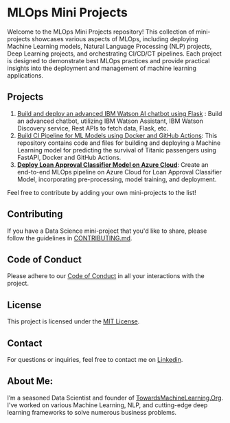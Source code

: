 # MLOps Mini Projects

Welcome to the MLOps Mini Projects repository! This collection of mini-projects showcases various aspects of MLOps, including deploying Machine Learning models, Natural Language Processing (NLP) projects, Deep Learning projects, and orchestrating CI/CD/CT pipelines. Each project is designed to demonstrate best MLOps practices and provide practical insights into the deployment and management of machine learning applications.

## Projects

1. [Build and deploy an advanced IBM Watson AI chatbot using Flask](https://github.com/Praveen76/Build-and-deploy-an-advanced-IBM-Watson-AI-chatbot-using-Flask) : Build an advanced chatbot, utilizing IBM Watson Assistant, IBM Watson Discovery service, Rest APIs to fetch data, Flask, etc.
2. [Build CI Pipeline for ML Models using Docker and GitHub Actions](https://github.com/Praveen76/Build-CI-pipeline-for-ML-models-using-Docker-and-GitHub-Actions): This repository contains code and files for building and deploying a Machine Learning model for predicting the survival of Titanic passengers using FastAPI, Docker and GitHub Actions.
3. [**Deploy Loan Approval Classifier Model on Azure Cloud**](https://github.com/Praveen76/Deploy-Loan-Approval-Classifier-on-Azure-cloud): Create an end-to-end MLOps pipeline on Azure Cloud for Loan Approval Classifier Model, incorporating pre-processing, model training, and deployment.

Feel free to contribute by adding your own mini-projects to the list!

## Contributing

If you have a Data Science mini-project that you'd like to share, please follow the guidelines in [CONTRIBUTING.md](https://github.com/Praveen76/Data-Science-Mini-Projects/blob/main/contributing.md).

## Code of Conduct
Please adhere to our [Code of Conduct](https://github.com/Praveen76/Data-Science-Mini-Projects/blob/main/CODE_OF_CONDUCT.md) in all your interactions with the project.

## License

This project is licensed under the [MIT License](LICENSE).

## Contact

For questions or inquiries, feel free to contact me on [Linkedin](https://www.linkedin.com/in/praveen-kumar-anwla-49169266/).

## **About Me**:
I’m a seasoned Data Scientist and founder of [TowardsMachineLearning.Org](https://towardsmachinelearning.org/). I've worked on various Machine Learning, NLP, and cutting-edge deep learning frameworks to solve numerous business problems.
